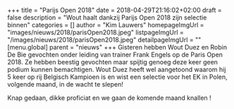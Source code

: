 +++
title = "Parijs Open 2018"
date = 2018-04-29T21:16:02+02:00
draft = false
description = "Wout haalt dankzij Parijs Open 2018 zijn selectie binnen"
categories = []
author = "Kim Lauwers"
homepageImgUrl = "images/nieuws/2018/parisOpen2018.jpeg"
listpageImgUrl = "/images/nieuws/2018/parisOpen2018.jpeg"
detailpageImgUrl = ""
[menu.global]
    parent = "nieuws"
+++
Gisteren hebben Wout Duez en Robin De Bie gevochten onder leiding van trainer Frank Engels op de Paris Open 2018.
Ze hebben beestig gevochten maar spijtig genoeg deze keer geen podium kunnen bemachtigen. 
Wout Duez heeft wel aangetoond waarom hij 5 keer op rij Belgisch Kampioen is en wist een selectie voor het EK in Polen, volgende maand, in de wacht te slepen!

Knap gedaan, dikke proficiat en we gaan de komende maand knallen !